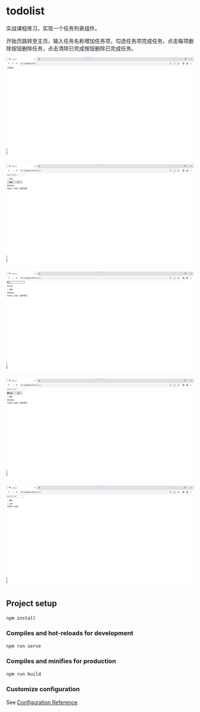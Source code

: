 # todolist

实战课程练习，实现一个任务列表组件。

开始页跳转至主页，输入任务名称增加任务项，勾选任务项完成任务，点击每项删除按钮删除任务，点击清除已完成按钮删除已完成任务。

![开始页面](./docs/开始页面.png)

![主页](./docs/主页.png)

![添加任务](./docs/添加任务.png)

![完成任务](./docs/完成任务.png)

![清除已完成](./docs/清除已完成.png)

## Project setup
```
npm install
```

### Compiles and hot-reloads for development
```
npm run serve
```

### Compiles and minifies for production
```
npm run build
```

### Customize configuration
See [Configuration Reference](https://cli.vuejs.org/config/).
